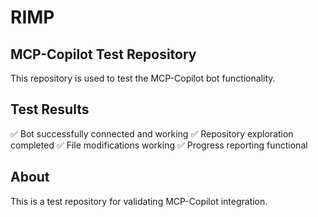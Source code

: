 # RIMP

## MCP-Copilot Test Repository

This repository is used to test the MCP-Copilot bot functionality.

## Test Results

✅ Bot successfully connected and working
✅ Repository exploration completed
✅ File modifications working
✅ Progress reporting functional

## About

This is a test repository for validating MCP-Copilot integration.
